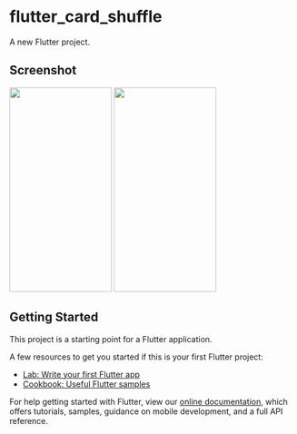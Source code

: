 # flutter_card_shuffle

A new Flutter project.

## Screenshot

<span align="center"><img width="180px" height="360px" src="https://github.com/Mobile-Dev-Miniclub/Tugas1-SimpleApp-Shuffle-card/blob/master/assets/1.png?raw=true"></span>
<span align="center"><img width="180px" height="360px" src="https://github.com/Mobile-Dev-Miniclub/Tugas1-SimpleApp-Shuffle-card/blob/master/assets/2.png?raw=true"></span>

## Getting Started

This project is a starting point for a Flutter application.

A few resources to get you started if this is your first Flutter project:

- [Lab: Write your first Flutter app](https://flutter.dev/docs/get-started/codelab)
- [Cookbook: Useful Flutter samples](https://flutter.dev/docs/cookbook)

For help getting started with Flutter, view our
[online documentation](https://flutter.dev/docs), which offers tutorials,
samples, guidance on mobile development, and a full API reference.

